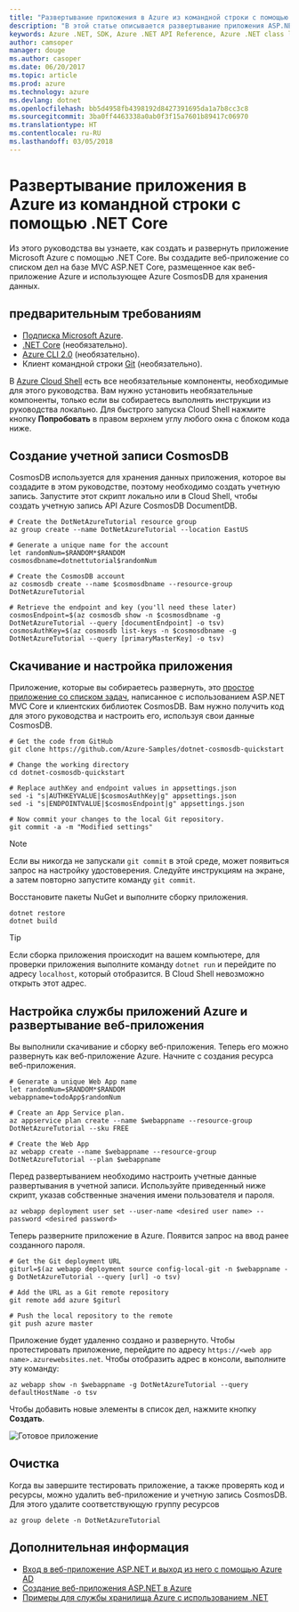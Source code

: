 ```yaml
---
title: "Развертывание приложения в Azure из командной строки с помощью .NET Core"
description: "В этой статье описывается развертывание приложения ASP.NET Core в службе приложений Azure с помощью программы командной строки."
keywords: Azure .NET, SDK, Azure .NET API Reference, Azure .NET class library
author: camsoper
manager: douge
ms.author: casoper
ms.date: 06/20/2017
ms.topic: article
ms.prod: azure
ms.technology: azure
ms.devlang: dotnet
ms.openlocfilehash: bb5d4958fb4398192d8427391695da1a7b8cc3c8
ms.sourcegitcommit: 3ba0ff4463338a0ab0f3f15a7601b89417c06970
ms.translationtype: HT
ms.contentlocale: ru-RU
ms.lasthandoff: 03/05/2018
---
```

# <a name="deploy-to-azure-from-the-command-line-with-net-core"></a>Развертывание приложения в Azure из командной строки с помощью .NET Core

Из этого руководства вы узнаете, как создать и развернуть приложение Microsoft Azure с помощью .NET Core.  Вы создадите веб-приложение со списком дел на базе MVC ASP.NET Core, размещенное как веб-приложение Azure и использующее Azure CosmosDB для хранения данных.

## <a name="prerequisites"></a>предварительным требованиям

* [Подписка Microsoft Azure](https://azure.microsoft.com/free/).
* [.NET Core](https://www.microsoft.com/net/download/core) (необязательно).
* [Azure CLI 2.0](/cli/azure/install-az-cli2) (необязательно).
* Клиент командной строки [Git](https://www.git-scm.com/) (необязательно).

В [Azure Cloud Shell](/azure/cloud-shell/) есть все необязательные компоненты, необходимые для этого руководства.  Вам нужно установить необязательные компоненты, только если вы собираетесь выполнять инструкции из руководства локально.  Для быстрого запуска Cloud Shell нажмите кнопку **Попробовать** в правом верхнем углу любого окна с блоком кода ниже.

## <a name="create-a-cosmosdb-account"></a>Создание учетной записи CosmosDB

CosmosDB используется для хранения данных приложения, которое вы создадите в этом руководстве, поэтому необходимо создать учетную запись.  Запустите этот скрипт локально или в Cloud Shell, чтобы создать учетную запись API Azure CosmosDB DocumentDB.

```azurecli-interactive
# Create the DotNetAzureTutorial resource group
az group create --name DotNetAzureTutorial --location EastUS

# Generate a unique name for the account
let randomNum=$RANDOM*$RANDOM
cosmosdbname=dotnettutorial$randomNum

# Create the CosmosDB account
az cosmosdb create --name $cosmosdbname --resource-group DotNetAzureTutorial

# Retrieve the endpoint and key (you'll need these later)
cosmosEndpoint=$(az cosmosdb show -n $cosmosdbname -g DotNetAzureTutorial --query [documentEndpoint] -o tsv)
cosmosAuthKey=$(az cosmosdb list-keys -n $cosmosdbname -g DotNetAzureTutorial --query [primaryMasterKey] -o tsv)

```

## <a name="download-and-configure-the-application"></a>Скачивание и настройка приложения

Приложение, которые вы собираетесь развернуть, это [простое приложение со списком задач](https://github.com/Azure-Samples/dotnet-cosmosdb-quickstart/), написанное с использованием ASP.NET MVC Core и клиентских библиотек CosmosDB.  Вам нужно получить код для этого руководства и настроить его, используя свои данные CosmosDB.

```azurecli-interactive
# Get the code from GitHub
git clone https://github.com/Azure-Samples/dotnet-cosmosdb-quickstart

# Change the working directory
cd dotnet-cosmosdb-quickstart

# Replace authKey and endpoint values in appsettings.json
sed -i "s|AUTHKEYVALUE|$cosmosAuthKey|g" appsettings.json
sed -i "s|ENDPOINTVALUE|$cosmosEndpoint|g" appsettings.json

# Now commit your changes to the local Git repository.
git commit -a -m "Modified settings"

```

> [!NOTE]
> Если вы никогда не запускали `git commit` в этой среде, может появиться запрос на настройку удостоверения. Следуйте инструкциям на экране, а затем повторно запустите команду `git commit`.

Восстановите пакеты NuGet и выполните сборку приложения.

```azurecli-interactive
dotnet restore
dotnet build
```

> [!TIP]
> Если сборка приложения происходит на вашем компьютере, для проверки приложения выполните команду `dotnet run` и перейдите по адресу `localhost`, который отобразится.  В Cloud Shell невозможно открыть этот адрес.  

## <a name="configure-azure-app-service-and-deploy-the-web-app"></a>Настройка службы приложений Azure и развертывание веб-приложения

Вы выполнили скачивание и сборку веб-приложения. Теперь его можно развернуть как веб-приложение Azure.  Начните с создания ресурса веб-приложения.

```azurecli-interactive
# Generate a unique Web App name
let randomNum=$RANDOM*$RANDOM
webappname=todoApp$randomNum

# Create an App Service plan.
az appservice plan create --name $webappname --resource-group DotNetAzureTutorial --sku FREE

# Create the Web App
az webapp create --name $webappname --resource-group DotNetAzureTutorial --plan $webappname

```

Перед развертыванием необходимо настроить учетные данные развертывания в учетной записи.  Используйте приведенный ниже скрипт, указав собственные значения имени пользователя и пароля.

```azurecli-interactive
az webapp deployment user set --user-name <desired user name> --password <desired password>
```

Теперь разверните приложение в Azure.  Появится запрос на ввод ранее созданного пароля.

```azurecli-interactive
# Get the Git deployment URL
giturl=$(az webapp deployment source config-local-git -n $webappname -g DotNetAzureTutorial --query [url] -o tsv)

# Add the URL as a Git remote repository
git remote add azure $giturl

# Push the local repository to the remote
git push azure master
```

Приложение будет удаленно создано и развернуто.  Чтобы протестировать приложение, перейдите по адресу `https://<web app name>.azurewebsites.net`.  Чтобы отобразить адрес в консоли, выполните эту команду:

```azurecli-interactive
az webapp show -n $webappname -g DotNetAzureTutorial --query defaultHostName -o tsv
```

Чтобы добавить новые элементы в список дел, нажмите кнопку **Создать**.

![Готовое приложение](./media/dotnet-quickstart/todo.png)

## <a name="clean-up"></a>Очистка

Когда вы завершите тестировать приложение, а также проверять код и ресурсы, можно удалить веб-приложение и учетную запись CosmosDB. Для этого удалите соответствующую группу ресурсов

```azurecli-interactive
az group delete -n DotNetAzureTutorial
```

## <a name="next-steps"></a>Дополнительная информация

* [Вход в веб-приложение ASP.NET и выход из него с помощью Azure AD](/azure/active-directory/develop/active-directory-devquickstarts-webapp-dotnet)
* [Создание веб-приложения ASP.NET в Azure](/azure/app-service-web/web-sites-dotnet-get-started)
* [Примеры для службы хранилища Azure с использованием .NET](/azure/storage/storage-samples-dotnet)


